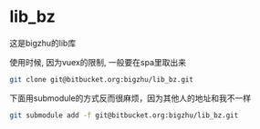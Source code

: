 # lib_bz
这是bigzhu的lib库


使用时候, 因为vuex的限制, 一般要在spa里取出来

```bash
git clone git@bitbucket.org:bigzhu/lib_bz.git
```

下面用submodule的方式反而很麻烦，因为其他人的地址和我不一样
```bash
git submodule add -f git@bitbucket.org:bigzhu/lib_bz.git
```